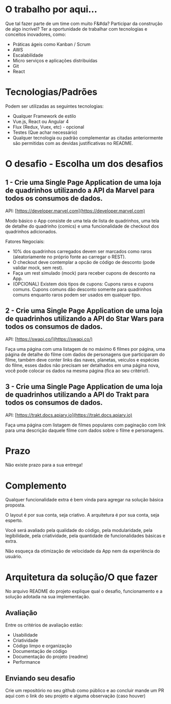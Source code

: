 # O trabalho por aqui...

Que tal fazer parte de um time com muito F&#da? 
Participar da construção de algo incrível? 
Ter a oportunidade de trabalhar com tecnologias e conceitos inovadores, como:

* Práticas ágeis como Kanban / Scrum
* AWS
* Escalabilidade
* Micro serviços e aplicações distribuídas
* Git
* React

# Tecnologias/Padrões

Podem ser utilizadas as seguintes tecnologias:

* Qualquer Framework de estilo
* Vue.js, React ou Angular 4
* Flux (Redux, Vuex, etc) - opcional
* Testes (Que achar necessário)
* Qualquer tecnologia ou padrão complementar as citadas anteriormente são permitidas com as devidas justificativas no README.

# O desafio - Escolha um dos desafios
## 1 - Crie uma Single Page Application de uma loja de quadrinhos utilizando a API da Marvel para todos os consumos de dados.

API: [https://developer.marvel.com](https://developer.marvel.com)

Modo básico o App consiste de uma tela de lista de quadrinhos, uma tela de detalhe do quadrinho (comics) e uma funcionalidade de checkout dos quadrinhos adicionados.

Fatores Negociais:

* 10% dos quadrinhos carregados devem ser marcados como raros (aleatoriamente no próprio fonte ao carregar o REST). 
* O checkout deve contemplar a opcão de código de desconto (pode validar mock, sem rest).
* Faça um rest simulado (mock) para receber cupons de desconto na App.
* (OPCIONAL) Existem dois tipos de cupons: Cupons raros e cupons comuns. Cupons comuns dão desconto somente para quadrinhos comuns enquanto raros podem ser usados em qualquer tipo.

## 2 - Crie uma Single Page Application de uma loja de quadrinhos utilizando a API do Star Wars para todos os consumos de dados.

API: [https://swapi.co/](https://swapi.co/)

Faça uma página com uma listagem de no máximo 6 filmes por página, uma página de detalhe do filme com dados de personagens que participaram do filme, também deve conter links das naves, planetas, veiculos e espécies do filme, esses dados não precisam ser detalhados em uma página nova, você pode colocar os dados na mesma página (fica ao seu critério!).

## 3 -  Crie uma Single Page Application de uma loja de quadrinhos utilizando a API do Trakt para todos os consumos de dados.

API: [https://trakt.docs.apiary.io](https://trakt.docs.apiary.io)

Faça uma página com listagem de filmes populares com paginação com link para uma descrição daquele filme com dados sobre o filme e personagens.

# Prazo
Não existe prazo para a sua entrega!

# Complemento
Qualquer funcionalidade extra é bem vinda para agregar na solução básica proposta.

O layout é por sua conta, seja criativo.
A arquitetura é por sua conta, seja esperto. 

Você será avaliado pela qualidade do código, pela modularidade, pela legibilidade, pela criatividade, pela quantidade de funcionalidades básicas e extra.

Não esqueça da otimização de velocidade da App nem da experiência do usuário.

# Arquitetura da solução/O que fazer

No arquivo README do projeto explique qual o desafio, funcionamento e a solução adotada na sua implementação.

## Avaliação

Entre os critérios de avaliação estão:

* Usabilidade
* Criatividade
* Código limpo e organização
* Documentação de código
* Documentação do projeto (readme)
* Performance

## Enviando seu desafio
Crie um repositório no seu github como público e ao concluir mande um PR aqui com o link do seu projeto e alguma observação (caso houver)